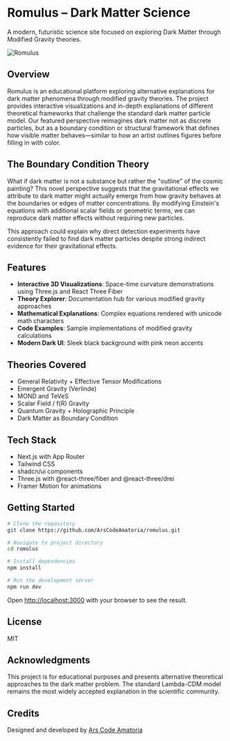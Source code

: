 # Romulus – Dark Matter Science

A modern, futuristic science site focused on exploring Dark Matter through Modified Gravity theories.

![Romulus](public/romulus-preview.jpg)

## Overview

Romulus is an educational platform exploring alternative explanations for dark matter phenomena through modified gravity theories. The project provides interactive visualizations and in-depth explanations of different theoretical frameworks that challenge the standard dark matter particle model. Our featured perspective reimagines dark matter not as discrete particles, but as a boundary condition or structural framework that defines how visible matter behaves—similar to how an artist outlines figures before filling in with color.

## The Boundary Condition Theory

What if dark matter is not a substance but rather the "outline" of the cosmic painting? This novel perspective suggests that the gravitational effects we attribute to dark matter might actually emerge from how gravity behaves at the boundaries or edges of matter concentrations. By modifying Einstein's equations with additional scalar fields or geometric terms, we can reproduce dark matter effects without requiring new particles.

This approach could explain why direct detection experiments have consistently failed to find dark matter particles despite strong indirect evidence for their gravitational effects.

## Features

- **Interactive 3D Visualizations**: Space-time curvature demonstrations using Three.js and React Three Fiber
- **Theory Explorer**: Documentation hub for various modified gravity approaches
- **Mathematical Explanations**: Complex equations rendered with unicode math characters
- **Code Examples**: Sample implementations of modified gravity calculations
- **Modern Dark UI**: Sleek black background with pink neon accents

## Theories Covered

- General Relativity + Effective Tensor Modifications
- Emergent Gravity (Verlinde)
- MOND and TeVeS
- Scalar Field / f(R) Gravity
- Quantum Gravity + Holographic Principle
- Dark Matter as Boundary Condition

## Tech Stack

- Next.js with App Router
- Tailwind CSS
- shadcn/ui components
- Three.js with @react-three/fiber and @react-three/drei
- Framer Motion for animations

## Getting Started

```bash
# Clone the repository
git clone https://github.com/ArsCodeAmatoria/romulus.git

# Navigate to project directory
cd romulus

# Install dependencies
npm install

# Run the development server
npm run dev
```

Open [http://localhost:3000](http://localhost:3000) with your browser to see the result.

## License

MIT

## Acknowledgments

This project is for educational purposes and presents alternative theoretical approaches to the dark matter problem. The standard Lambda-CDM model remains the most widely accepted explanation in the scientific community.

## Credits

Designed and developed by [Ars Code Amatoria](https://github.com/ArsCodeAmatoria)
